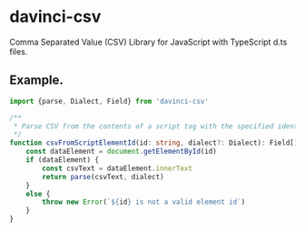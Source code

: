 # davinci-csv
Comma Separated Value (CSV) Library for JavaScript with TypeScript d.ts files.

## Example.

```typescript
import {parse, Dialect, Field} from 'davinci-csv'

/**
 * Parse CSV from the contents of a script tag with the specified identifier.
 */
function csvFromScriptElementId(id: string, dialect?: Dialect): Field[][] {
    const dataElement = document.getElementById(id)
    if (dataElement) {
        const csvText = dataElement.innerText
        return parse(csvText, dialect)
    }
    else {
        throw new Error(`${id} is not a valid element id`)
    }
}
```
